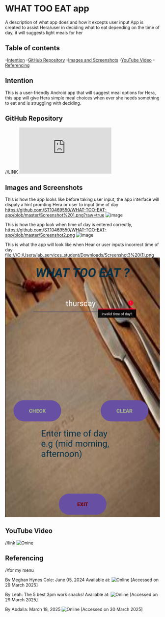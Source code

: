 # WHAT TOO EAT app

A description of what app does and how it excepts user input
App is created to assist Hera/user in deciding what to eat depending on the time of day, it will suggests light meals for her

## Table of contents

-[Intention](#Intention)
-[GitHub Repository](#GitHubRepository)
-[Images and Screenshots](#ImagesandScreenshots)
-[YouTube Video](#YouTubeVideo)
-[Referencing](#Referencing)

## Intention

This is a user-friendly Android app that will suggest meal options for Hera, this app will give Hera simple meal choices when ever she needs something to eat and is struggling with deciding.

## GitHub Repository
//LINK
![Online](https://github.com/ST10469550/WHAT-TOO-EAT-app/blob/master/README.md)

## Images and Screenshots

This is how the app looks like before taking user input, the app interface will dispaly a hint promting Hera or user to input time of day
https://github.com/ST10469550/WHAT-TOO-EAT-app/blob/master/Screenshot%201.png?raw=true
![image](https://github.com/user-attachments/assets/72789f14-5a38-46a3-b7fc-2a827d28aecd)

This is how the app look when time of day is entered correctly, 
https://github.com/ST10469550/WHAT-TOO-EAT-app/blob/master/Screenshot2.png
![image](https://github.com/user-attachments/assets/d82f923b-16c5-4765-b24d-bdf5eed30361)

This is what the app will look like when Hear or user inputs incorrect time of day
file:///C:/Users/lab_services_student/Downloads/Screenshot3%20(1).png
![image](https://github.com/ST10469550/WHAT-TOO-EAT-app/blob/master/Screenshot3.png)

## YouTube Video
//link
![Onine](https://youtu.be/rGdWU5gOOjk?si=81QEs1YvEv3Pvjbm)

## Referencing
//for my menu

By Meghan Hynes Cole:  June 05, 2024 
Available at:
![Online](https://www.foodnetwork.com/recipes/photos/salad-recipes)
[Accessed on 29 March 2025]

By Leah:
The 5 best 3pm work snacks! Avaliable at:
![Online](https://www.leahitshines.com.au)
[Accessed on 29 March 2025]

 By  Abdalla: March 18, 2025
![Online](https://cookingwithzahra.com/beef-lasagne/)
[Accessed on 30 March 2025]






